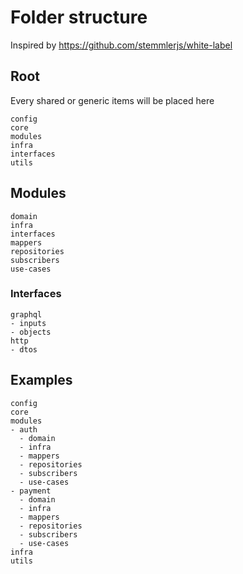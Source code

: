 # Folder structure

Inspired by https://github.com/stemmlerjs/white-label

## Root

Every shared or generic items will be placed here

```
config
core
modules
infra
interfaces
utils
```

## Modules

```
domain
infra
interfaces
mappers
repositories
subscribers
use-cases
```

### Interfaces

```
graphql
- inputs
- objects
http
- dtos
```

## Examples

```
config
core
modules
- auth
  - domain
  - infra
  - mappers
  - repositories
  - subscribers
  - use-cases
- payment
  - domain
  - infra
  - mappers
  - repositories
  - subscribers
  - use-cases
infra
utils
```
